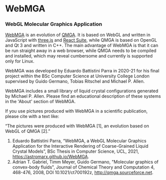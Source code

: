 # WebMGA
### WebGL Molecular Graphics Application

[WebMGA](https://astromarx.github.io/WebMGA) is an evolution of [QMGA](http://qmga.sourceforce.net). It is based on WebGL and written in JavaScript with [three.js](https://threejs.org/) and [React Suite](https://rsuitejs.com/), while QMGA is based on OpenGL and Qt 3 and written in C++. The main advantage of WebMGA is that it can be run straight away in a web browser, while QMGA needs to be compiled and installed, which may reveal cumbersome and currently is supported only for Linux.

WebMGA was developed by Eduardo Battistini Parra in 2020-21 for his final project within the BSc Computer Science at University College London supervised by Guido Germano, Tobias Ritschel and Michael P. Allen.

WebMGA includes a small library of liquid crystal configurations generated by Michael P. Allen. Please find an educational description of these systems in the 'About' section of WebMGA.

If you use pictures produced with WebMGA in a scientific publication, please cite with a text like:

“The pictures were produced with WebMGA [1], an evolution based on WebGL of QMGA [2].”

1. Eduardo Battistini Parra, “WebMGA, a WebGL Molecular Graphics Application for the Interactive Rendering of Coarse-Grained Liquid Crystal Models”, BSc Thesis in Computer Science, UCL, 2021, https://astromarx.github.io/WebMGA.
2. Adrian T. Gabriel, Timm Meyer, Guido Germano, "Molecular graphics of convex-body fluids", Journal of Chemical Theory and Computation 4, 468-476, 2008,  DOI 10.1021/ct700192z, http://qmga.sourceforce.net.